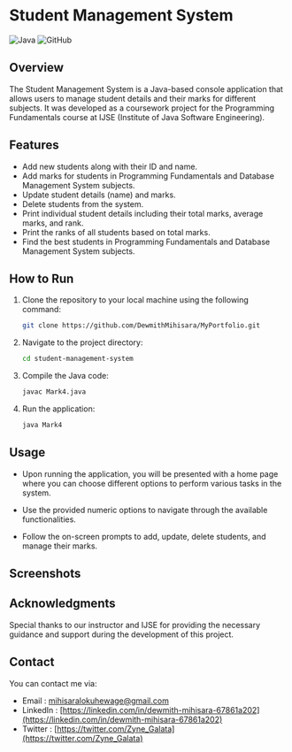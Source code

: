 # Student Management System

![Java](https://img.shields.io/badge/Java-1.8-orange) ![GitHub](https://img.shields.io/github/license/DewmithMihisara/prf-course-work-gdse-66-ijse)

## Overview

The Student Management System is a Java-based console application that allows users to manage student details and their marks for different subjects. It was developed as a coursework project for the Programming Fundamentals course at IJSE (Institute of Java Software Engineering).

## Features

- Add new students along with their ID and name.
- Add marks for students in Programming Fundamentals and Database Management System subjects.
- Update student details (name) and marks.
- Delete students from the system.
- Print individual student details including their total marks, average marks, and rank.
- Print the ranks of all students based on total marks.
- Find the best students in Programming Fundamentals and Database Management System subjects.

## How to Run

1. Clone the repository to your local machine using the following command:

   ```sh
   git clone https://github.com/DewmithMihisara/MyPortfolio.git
   ```
2. Navigate to the project directory:

   ```sh
   cd student-management-system
   ```
3. Compile the Java code:

   ```sh
   javac Mark4.java
   ```
5. Run the application:

   ```sh
   java Mark4
   ```
## Usage

* Upon running the application, you will be presented with a home page where you can choose different options to perform various tasks in the system.

* Use the provided numeric options to navigate through the available functionalities.

* Follow the on-screen prompts to add, update, delete students, and manage their marks.

## Screenshots



## Acknowledgments

Special thanks to our instructor and IJSE for providing the necessary guidance and support during the development of this project.

## Contact

You can contact me via:

* Email : mihisaralokuhewage@gmail.com
* LinkedIn : [https://linkedin.com/in/dewmith-mihisara-67861a202](https://linkedin.com/in/dewmith-mihisara-67861a202)
* Twitter : [https://twitter.com/Zyne_Galata](https://twitter.com/Zyne_Galata)
